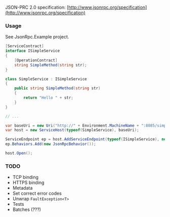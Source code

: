 JSON-PRC 2.0 specification: [http://www.jsonrpc.org/specification](http://www.jsonrpc.org/specification)

### Usage

See JsonRpc.Example project.

```csharp
[ServiceContract]
interface ISimpleService
{
    [OperationContract]
    string SimpleMethod(string str);
}

class SimpleService : ISimpleService
{
    public string SimpleMethod(string str)
    {
        return "Hello " + str;
    }
}

// ...

var baseUri = new Uri("http://" + Environment.MachineName + ":8085/simplesvc");
var host = new ServiceHost(typeof(SimpleService), baseUri);

ServiceEndpoint ep = host.AddServiceEndpoint(typeof(ISimpleService), new JsonRpcHttpBinding(), "json-rpc");
ep.Behaviors.Add(new JsonRpcBehavior());

host.Open();
```

### TODO
- TCP binding
- HTTPS binding
- Metadata
- Set correct error codes
- Unwrap `FaultException<T>`
- Tests
- Batches (???)
